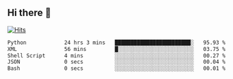 ## Hi there 👋

<!--
**alihaqberdi/alihaqberdi** is a ✨ _special_ ✨ repository because its `README.md` (this file) appears on your GitHub profile.

Here are some ideas to get you started:

- 🔭 I’m currently working on ...
- 🌱 I’m currently learning ...
- 👯 I’m looking to collaborate on ...
- 🤔 I’m looking for help with ...
- 💬 Ask me about ...
- 📫 How to reach me: ...
- 😄 Pronouns: ...
- ⚡ Fun fact: ...
-->

[![Hits](https://hits.sh/github.com/alihaqberdi.svg)](https://hits.sh/github.com/alihaqberdi/)

<!--START_SECTION:waka-->

```txt
Python            24 hrs 3 mins   ████████████████████████░   95.93 %
XML               56 mins         █░░░░░░░░░░░░░░░░░░░░░░░░   03.75 %
Shell Script      4 mins          ░░░░░░░░░░░░░░░░░░░░░░░░░   00.27 %
JSON              0 secs          ░░░░░░░░░░░░░░░░░░░░░░░░░   00.04 %
Bash              0 secs          ░░░░░░░░░░░░░░░░░░░░░░░░░   00.01 %
```

<!--END_SECTION:waka-->
